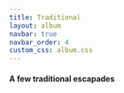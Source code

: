 ```yaml
---
title: Traditional
layout: album
navbar: true
navbar_order: 4
custom_css: album.css
---
```


#### A few traditional escapades